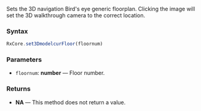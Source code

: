 Sets the 3D navigation Bird's eye generic floorplan. Clicking the image will set the 3D walkthrough camera to the correct location.

### Syntax

```typescript
RxCore.set3DmodelcurFloor(floornum)
```

### Parameters

- `floornum`: **number** — Floor number.

### Returns

- **NA** — This method does not return a value.